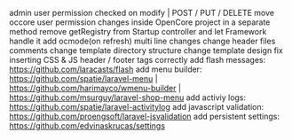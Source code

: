 admin user permission checked on modify | POST / PUT / DELETE
move occore user permission changes inside OpenCore project in a separate method
remove getRegistry from Startup controller and let Framework handle it
add ocmode(on refresh) multi line changes
change header files comments
change template directory structure
change template design
fix inserting CSS & JS header / footer tags correctly
add flash messages: https://github.com/laracasts/flash
add menu builder: https://github.com/spatie/laravel-menu | https://github.com/harimayco/wmenu-builder | https://github.com/msurguy/laravel-shop-menu
add activiy logs: https://github.com/spatie/laravel-activitylog
add javascript validation: https://github.com/proengsoft/laravel-jsvalidation
add persistent settings: https://github.com/edvinaskrucas/settings
